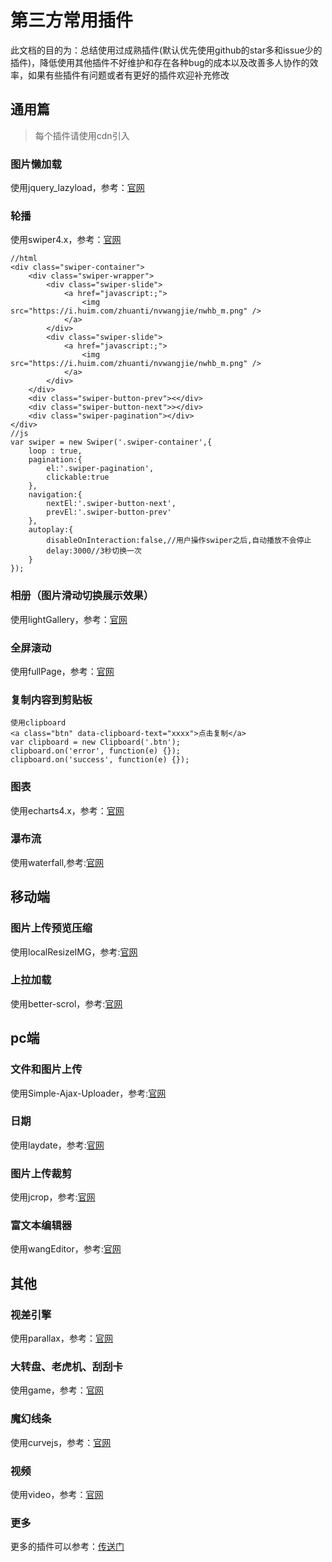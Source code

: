 # 第三方常用插件
此文档的目的为：总结使用过成熟插件(默认优先使用github的star多和issue少的插件)，降低使用其他插件不好维护和存在各种bug的成本以及改善多人协作的效率，如果有些插件有问题或者有更好的插件欢迎补充修改
## 通用篇
> 每个插件请使用cdn引入
### 图片懒加载
使用jquery_lazyload，参考：[官网](https://github.com/tuupola/jquery_lazyload)

### 轮播
使用swiper4.x，参考：[官网](http://www.swiper.com.cn/)
```
//html
<div class="swiper-container">
    <div class="swiper-wrapper">
        <div class="swiper-slide">
            <a href="javascript:;">
                <img src="https://i.huim.com/zhuanti/nvwangjie/nwhb_m.png" />
            </a>
        </div>
        <div class="swiper-slide">
            <a href="javascript:;">
                <img src="https://i.huim.com/zhuanti/nvwangjie/nwhb_m.png" />
            </a>
        </div>
    </div>
    <div class="swiper-button-prev"><</div>
    <div class="swiper-button-next">></div>
    <div class="swiper-pagination"></div>
</div>
//js
var swiper = new Swiper('.swiper-container',{
    loop : true,
    pagination:{
        el:'.swiper-pagination',
        clickable:true
    },
    navigation:{
        nextEl:'.swiper-button-next',
        prevEl:'.swiper-button-prev'
    },
    autoplay:{
        disableOnInteraction:false,//用户操作swiper之后,自动播放不会停止
        delay:3000//3秒切换一次
    }
});
```
### 相册（图片滑动切换展示效果）
使用lightGallery，参考：[官网](https://github.com/sachinchoolur/lightGallery)

### 全屏滚动
使用fullPage，参考：[官网](https://github.com/alvarotrigo/fullPage.js)

### 复制内容到剪贴板
```
使用clipboard
<a class="btn" data-clipboard-text="xxxx">点击复制</a> 
var clipboard = new Clipboard('.btn'); 
clipboard.on('error', function(e) {}); 
clipboard.on('success', function(e) {});
```
### 图表
使用echarts4.x，参考：[官网](http://echarts.baidu.com/option.html#title)

### 瀑布流
使用waterfall,参考:[官网](http://raphamorim.io/waterfall.js)

## 移动端
### 图片上传预览压缩
使用localResizeIMG，参考:[官网](https://github.com/think2011/localResizeIMG)

### 上拉加载
使用better-scrol，参考:[官网](https://ustbhuangyi.github.io/better-scroll)

## pc端
### 文件和图片上传
使用Simple-Ajax-Uploader，参考:[官网](https://github.com/LPology/Simple-Ajax-Uploader)

### 日期
使用laydate，参考:[官网](https://www.layui.com/laydate)

### 图片上传裁剪
使用jcrop，参考:[官网](https://github.com/tapmodo/Jcrop/)

### 富文本编辑器
使用wangEditor，参考:[官网](http://www.wangeditor.com/)

## 其他
### 视差引擎
使用parallax，参考：[官网](https://github.com/wagerfield/parallax)

### 大转盘、老虎机、刮刮卡
使用game，参考：[官网](https://github.com/94cstyles/lottery)

### 魔幻线条
使用curvejs，参考：[官网](https://github.com/AlloyTeam/curvejs)

### 视频
使用video，参考：[官网](https://github.com/videojs/video.js)

### 更多
更多的插件可以参考：[传送门](https://juejin.im/post/5ba7d5dd5188255c6140cc9d)

